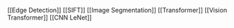 [[Edge Detection]]
[[SIFT]]
[[Image Segmentation]]
[[Transformer]]
[[Vision Transformer]]
[[CNN LeNet]]
